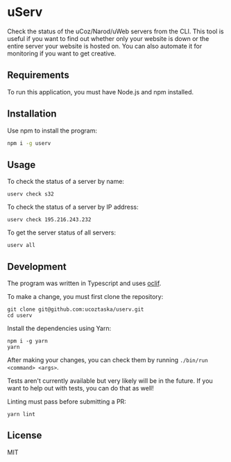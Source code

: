 # uServ

Check the status of the uCoz/Narod/uWeb servers from the CLI. This tool is useful if you want to find out whether only your website is down or the entire server your website is hosted on. You can also automate it for monitoring if you want to get creative.

## Requirements

To run this application, you must have Node.js and npm installed.

## Installation

Use npm to install the program:

```sh
npm i -g userv
```

## Usage

To check the status of a server by name:

```
userv check s32
```

To check the status of a server by IP address:

```
userv check 195.216.243.232
```

To get the server status of all servers:

```
userv all
```

## Development

The program was written in Typescript and uses [oclif](https://oclif.io/).

To make a change, you must first clone the repository:

```
git clone git@github.com:ucoztaska/userv.git
cd userv
```

Install the dependencies using Yarn:
```
npm i -g yarn
yarn
```

After making your changes, you can check them by running `./bin/run <command> <args>`.

Tests aren't currently available but very likely will be in the future. If you want to help out with tests, you can do that as well!

Linting must pass before submitting a PR:

```
yarn lint
```

## License

MIT
